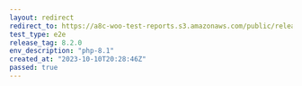 ```yaml
---
layout: redirect
redirect_to: https://a8c-woo-test-reports.s3.amazonaws.com/public/release/8.2.0/php-8.1/e2e/index.html
test_type: e2e
release_tag: 8.2.0
env_description: "php-8.1"
created_at: "2023-10-10T20:28:46Z"
passed: true
---
```

